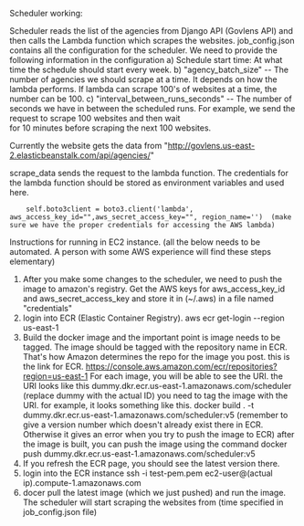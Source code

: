 Scheduler working:

Scheduler reads the list of the agencies from Django API (Govlens API) and then calls the Lambda function which scrapes the websites.
job_config.json contains all the configuration for the scheduler.
We need to provide the following information in the configuration
    a) Schedule start time: At what time the schedule should start every week. 
    b) "agency_batch_size" -- The number of agencies we should scrape at a time. It depends on how the lambda performs. If lambda can scrape 100's of websites at a time,
    the number can be 100. 
    c) "interval_between_runs_seconds" -- The number of seconds we have in between the scheduled runs. For example, we send the request to scrape 100 websites and then wait  
    for 10 minutes before scraping the next 100 websites.

Currently the website gets the data from "http://govlens.us-east-2.elasticbeanstalk.com/api/agencies/"

scrape_data sends the request to the lambda function. The credentials for the lambda function should be stored as environment variables and used here. 

        self.boto3client = boto3.client('lambda', aws_access_key_id="",aws_secret_access_key="", region_name='')  (make sure we have the proper credentials for accessing the AWS lambda) 

Instructions for running in EC2 instance. (all the below needs to be automated. A person with some AWS experience will find these steps elementary)
1) After you make some changes to the scheduler, we need to push the image to amazon's registry.
Get the AWS keys for aws_access_key_id and aws_secret_access_key and store it in (~/.aws) in a file named "credentials"
2) login into ECR (Elastic Container Registry). aws ecr get-login --region us-east-1
3) Build the docker image and the important point is image needs to be tagged. The image should be tagged with the repository name in ECR. 
   That's how Amazon determines the repo for the image you post. 
   this is the link for ECR. https://console.aws.amazon.com/ecr/repositories?region=us-east-1
   For each image, you will be able to see the URI. the URI looks like this dummy.dkr.ecr.us-east-1.amazonaws.com/scheduler (replace dummy with the actual ID)
   you need to tag the image with the URI. for example, it looks something like this. docker build . -t dummy.dkr.ecr.us-east-1.amazonaws.com/scheduler:v5 
   (remember to give a version number which doesn't already exist there in ECR. Otherwise it gives an error when you try to push the image to ECR)
   after the image is built, you can push the image using the command docker push dummy.dkr.ecr.us-east-1.amazonaws.com/scheduler:v5 
4) If you refresh the ECR page, you should see the latest version there. 
5) login into the ECR instance ssh -i test-pem.pem ec2-user@(actual ip).compute-1.amazonaws.com
6) docer pull the latest image (which we just pushed) and run the image. The scheduler will start scraping the websites from (time specified in job_config.json file)


